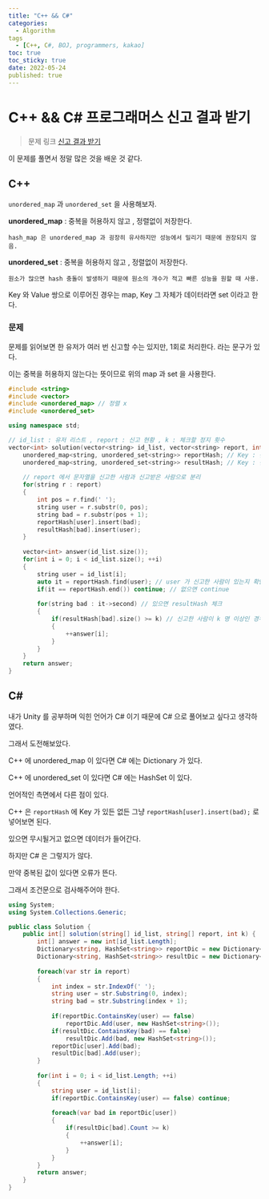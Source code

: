 ```yaml
---
title: "C++ && C#"
categories:
  - Algorithm
tags
  - [C++, C#, BOJ, programmers, kakao]
toc: true
toc_sticky: true
date: 2022-05-24
published: true
---
```


# C++ && C# 프로그래머스  신고 결과 받기

> 문제 링크 [신고 결과 받기](https://programmers.co.kr/learn/courses/30/lessons/92334)

이 문제를 풀면서 정말 많은 것을 배운 것 같다.

## C++
`unordered_map` 과 `unordered_set` 을 사용해보자.

**unordered_map** : 중복을 허용하지 않고 , 정렬없이 저장한다.
    
    hash_map 은 unordered_map 과 굉장히 유사하지만 성능에서 밀리기 때문에 권장되지 않음.

**unordered_set** : 중복을 허용하지 않고 , 정렬없이 저장한다.
    
    원소가 많으면 hash 충돌이 발생하기 때문에 원소의 개수가 적고 빠른 성능을 원할 때 사용.
    
Key 와 Value 쌍으로 이루어진 경우는 map, Key 그 자체가 데이터라면 set 이라고 한다.

### 문제
문제를 읽어보면 한 유저가 여러 번 신고할 수는 있지만, 1회로 처리한다. 라는 문구가 있다.

이는 중복을 허용하지 않는다는 뜻이므로 위의 map 과 set 을 사용한다.

```cpp
#include <string>
#include <vector>
#include <unordered_map> // 정렬 x
#include <unordered_set>

using namespace std;

// id_list : 유저 리스트 , report : 신고 현황 , k : 체크할 정지 횟수
vector<int> solution(vector<string> id_list, vector<string> report, int k) {
    unordered_map<string, unordered_set<string>> reportHash; // Key : 신고한 사람
    unordered_map<string, unordered_set<string>> resultHash; // Key : 신고 받은 사람
    
    // report 에서 문자열을 신고한 사람과 신고받은 사람으로 분리
    for(string r : report) 
    {
        int pos = r.find(' ');
        string user = r.substr(0, pos);
        string bad = r.substr(pos + 1);
        reportHash[user].insert(bad);
        resultHash[bad].insert(user);
    }
    
    vector<int> answer(id_list.size());
    for(int i = 0; i < id_list.size(); ++i)
    {
        string user = id_list[i];
        auto it = reportHash.find(user); // user 가 신고한 사람이 있는지 확인
        if(it == reportHash.end()) continue; // 없으면 continue
        
        for(string bad : it->second) // 있으면 resultHash 체크
        {
            if(resultHash[bad].size() >= k) // 신고한 사람이 k 명 이상인 경우
            {
                ++answer[i];
            }
        }
    }
    return answer;
}
```



## C#
내가 Unity 를 공부하며 익힌 언어가 C# 이기 때문에 C# 으로 풀어보고 싶다고 생각하였다.

그래서 도전해보았다.

C++ 에 unordered_map 이 있다면 C# 에는 Dictionary 가 있다.

C++ 에 unordered_set 이 있다면 C# 에는 HashSet 이 있다.

언어적인 측면에서 다른 점이 있다.

C++ 은 `reportHash` 에 Key 가 있든 없든 그냥 `reportHash[user].insert(bad);` 로 넣어보면 된다.

있으면 무시될거고 없으면 데이터가 들어간다.

하지만 C# 은 그렇지가 않다.

만약 중복된 값이 있다면 오류가 뜬다.

그래서 조건문으로 검사해주어야 한다.

```cs
using System;
using System.Collections.Generic;

public class Solution {
    public int[] solution(string[] id_list, string[] report, int k) {
        int[] answer = new int[id_list.Length];
        Dictionary<string, HashSet<string>> reportDic = new Dictionary<string, HashSet<string>>();
        Dictionary<string, HashSet<string>> resultDic = new Dictionary<string, HashSet<string>>();
        
        foreach(var str in report)
        {
            int index = str.IndexOf(' ');
            string user = str.Substring(0, index);
            string bad = str.Substring(index + 1);
            
            if(reportDic.ContainsKey(user) == false)
                reportDic.Add(user, new HashSet<string>());
            if(resultDic.ContainsKey(bad) == false)
                resultDic.Add(bad, new HashSet<string>());
            reportDic[user].Add(bad);
            resultDic[bad].Add(user);
        }
        
        for(int i = 0; i < id_list.Length; ++i)
        {
            string user = id_list[i];
            if(reportDic.ContainsKey(user) == false) continue;
            
            foreach(var bad in reportDic[user])
            {
                if(resultDic[bad].Count >= k)
                {
                    ++answer[i];
                }
            }
        }
        return answer;
    }
}
```
